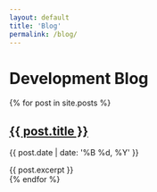 ```yaml
---
layout: default
title: 'Blog'
permalink: /blog/
---
```


# Development Blog


<div class="container">

  <div class="blog-posts">
    {% for post in site.posts %}
      <div class="blog-post spacing">
        <h2><a href="{{ post.url | relative_url }}">{{ post.title }}</a></h2>
        <p class="summary">
          <span class="date">
            {{ post.date | date: '%B %d, %Y' }}
          </span>
        </p>
        {{ post.excerpt }}
      </div>
    {% endfor %}
  </div>
</div>
